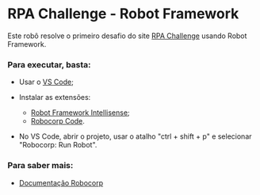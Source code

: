 # RPA Challenge - Robot Framework

Este robô resolve o primeiro desafio do site [RPA Challenge](https://www.rpachallenge.com/) usando Robot Framework.

### Para executar, basta:
- Usar o [VS Code](https://code.visualstudio.com/download);
- Instalar as extensões:
    - [Robot Framework Intellisense](https://marketplace.visualstudio.com/items?itemName=TomiTurtiainen.rf-intellisense);
    - [Robocorp Code](https://marketplace.visualstudio.com/items?itemName=robocorp.robocorp-code).

- No VS Code, abrir o projeto, usar o atalho "ctrl + shift + p" e selecionar "Robocorp: Run Robot".

### Para saber mais:

- [Documentação Robocorp](https://robocorp.com/docs/languages-and-frameworks/robot-framework)
